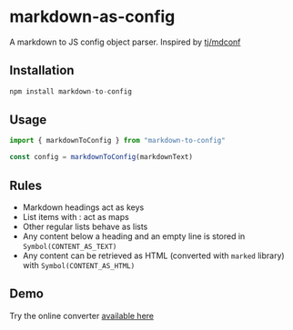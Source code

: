 # markdown-as-config

A markdown to JS config object parser. Inspired by [tj/mdconf](https://github.com/tj/mdconf)

## Installation

```js
npm install markdown-to-config
```

## Usage

```js
import { markdownToConfig } from "markdown-to-config"

const config = markdownToConfig(markdownText)
```

## Rules

- Markdown headings act as keys
- List items with : act as maps
- Other regular lists behave as lists
- Any content below a heading and an empty line is stored in `Symbol(CONTENT_AS_TEXT)`
- Any content can be retrieved as HTML (converted with `marked` library) with `Symbol(CONTENT_AS_HTML)`

## Demo

Try the online converter [available here](https://sylvainpolletvillard.github.io/markdown-to-config/)